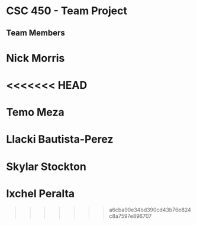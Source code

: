 # CSC 450 - Team Project
## Team Members
# Nick Morris
<<<<<<< HEAD
=======

# Temo Meza

# Llacki Bautista-Perez

# Skylar Stockton

# Ixchel Peralta



>>>>>>> a6cba90e34bd390cd43b76e824c8a7597e896707
